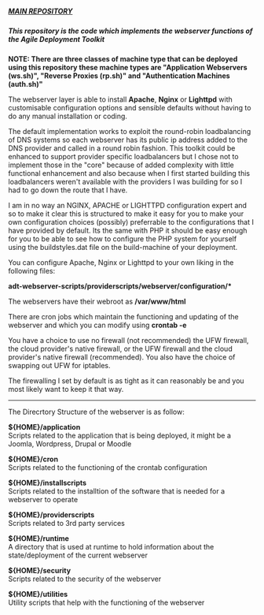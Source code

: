 ##### [MAIN REPOSITORY](https://github.com/wintersys-projects/adt-build-machine-scripts)

##### This repository is the code which implements the webserver functions of the Agile Deployment Toolkit

**NOTE: There are three classes of machine type that can be deployed using this repository these machine types are "Application Webservers (ws.sh)", "Reverse Proxies (rp.sh)" and "Authentication Machines (auth.sh)"**

The webserver layer is able to install **Apache**, **Nginx** or **Lighttpd** with customisable configuration options and sensible defaults without having to do any manual installation or coding. 

The default implementation works to exploit the round-robin loadbalancing of DNS systems so each webserver has its public ip address added to the DNS provider and called in a round robin fashion. This toolkit could be enhanced to support provider specific loadbalancers  but I chose not to implement those in the "core" because of added complexity with little functional enhancement and also because when I first started building this loadbalancers weren't available with the providers I was building for so I had to go down the route that I have. 

I am in no way an NGINX, APACHE or LIGHTTPD configuration expert and so to make it clear this is structured to make it easy for you to make your own configuration choices (possibly) preferrable to the configurations that I have provided by default. Its the same with PHP it should be easy enough for you to be able to see how to configure the PHP system for yourself using the buildstyles.dat file on the build-machine of your deployment. 

You can configure Apache, Nginx or Lighttpd to your own liking in the following files:

**adt-webserver-scripts/providerscripts/webserver/configuration/\***  

The webservers have their webroot as **/var/www/html**

There are cron jobs which maintain the functioning and updating of the webserver and which you can modify using **crontab -e**

You have a choice to use no firewall (not recommended) the UFW firewall, the cloud provider's native firewall, or the UFW firewall and the cloud provider's native firewall (recommended). You also have the choice of swapping out UFW for iptables. 

The firewalling I set by default is as tight as it can reasonably be and you most likely want to keep it that way. 

--------------------------------------------

The Direcrtory Structure of the webserver is as follow:

**${HOME}/application**   
Scripts related to the application that is being deployed, it might be a Joomla, Wordpress, Drupal or Moodle  

**${HOME}/cron**   
Scripts related to the functioning of the crontab configuration   

**${HOME}/installscripts**  
Scripts related to the installtion of the software that is needed for a webserver to operate  

**${HOME}/providerscripts**   
Scripts related to 3rd party services   

**${HOME}/runtime**     
A directory that is used at runtime to hold information about the state/deployment of the current webserver   

**${HOME}/security**        
Scripts related to the security of the webserver   

**${HOME}/utilities**  
Utility scripts that help with the functioning of the webserver




